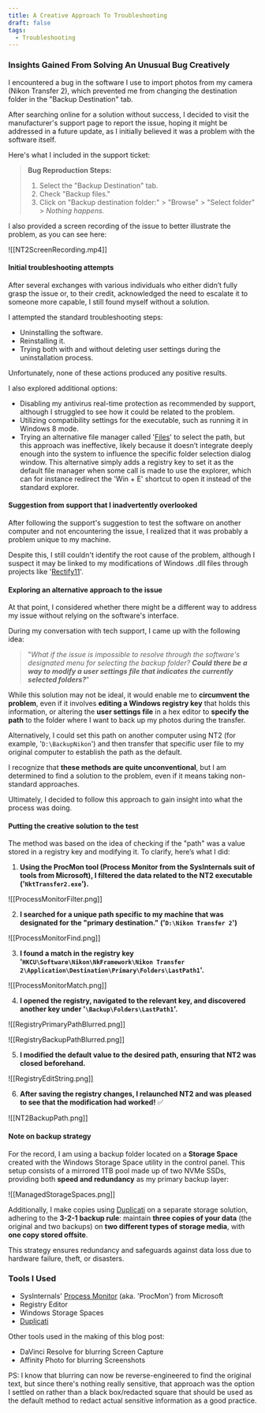 ```yaml
---
title: A Creative Approach To Troubleshooting
draft: false
tags:
  - Troubleshooting
---
```

### Insights Gained From Solving An Unusual Bug Creatively

I encountered a bug in the software I use to import photos from my camera (Nikon Transfer 2), which prevented me from changing the destination folder in the "Backup Destination" tab.

After searching online for a solution without success, I decided to visit the manufacturer's support page to report the issue, hoping it might be addressed in a future update, as I initially believed it was a problem with the software itself.

Here's what I included in the support ticket:

> **Bug Reproduction Steps:**
> 
> 1. Select the "Backup Destination" tab.
> 2. Check "Backup files."
> 3. Click on "Backup destination folder:" > "Browse" > "Select folder" > _Nothing happens._

I also provided a screen recording of the issue to better illustrate the problem, as you can see here:

![[NT2ScreenRecording.mp4]]

#### Initial troubleshooting attempts

After several exchanges with various individuals who either didn’t fully grasp the issue or, to their credit, acknowledged the need to escalate it to someone more capable, I still found myself without a solution.

I attempted the standard troubleshooting steps:

- Uninstalling the software.
- Reinstalling it.
- Trying both with and without deleting user settings during the uninstallation process.

Unfortunately, none of these actions produced any positive results.


I also explored additional options:

- Disabling my antivirus real-time protection as recommended by support, although I struggled to see how it could be related to the problem.
- Utilizing compatibility settings for the executable, such as running it in Windows 8 mode.
- Trying an alternative file manager called '[Files](https://github.com/files-community/Files)' to select the path, but this approach was ineffective, likely because it doesn’t integrate deeply enough into the system to influence the specific folder selection dialog window. This alternative simply adds a registry key to set it as the default file manager when some call is made to use the explorer, which can for instance redirect the 'Win + E' shortcut to open it instead of the standard explorer.


#### Suggestion from support that I inadvertently overlooked 

After following the support's suggestion to test the software on another computer and not encountering the issue, I realized that it was probably a problem unique to my machine.

Despite this, I still couldn't identify the root cause of the problem, although I suspect it may be linked to my modifications of Windows .dll files through projects like '[Rectify11](https://github.com/Rectify11/Installer)'.


#### Exploring an alternative approach to the issue

At that point, I considered whether there might be a different way to address my issue without relying on the software's interface.

During my conversation with tech support, I came up with the following idea: 

> "*What if the issue is impossible to resolve through the software's designated menu for selecting the backup folder? **Could there be a way to modify a user settings file that indicates the currently selected folders?***"

While this solution may not be ideal, it would enable me to **circumvent the problem**, even if it involves **editing a Windows registry key** that holds this information, or altering the **user settings file** in a hex editor to **specify the path** to the folder where I want to back up my photos during the transfer.

Alternatively, I could set this path on another computer using NT2 (for example, '`D:\BackupNikon`') and then transfer that specific user file to my original computer to establish the path as the default.

I recognize that **these methods are quite unconventional**, but I am determined to find a solution to the problem, even if it means taking non-standard approaches.

Ultimately, I decided to follow this approach to gain insight into what the process was doing.

#### Putting the creative solution to the test

The method was based on the idea of checking if the "path" was a value stored in a registry key and modifying it. To clarify, here’s what I did:

1. **Using the ProcMon tool (Process Monitor from the SysInternals suit of tools from Microsoft), I filtered the data related to the NT2 executable ('`NktTransfer2.exe`').**

![[ProcessMonitorFilter.png]]

2. **I searched for a unique path specific to my machine that was designated for the "primary destination." ('`D:\Nikon Transfer 2`')**

![[ProcessMonitorFind.png]]

3. **I found a match in the registry key '`HKCU\Software\Nikon\NkFramework\Nikon Transfer 2\Application\Destination\Primary\Folders\LastPath1`'.**

![[ProcessMonitorMatch.png]]


4. **I opened the registry, navigated to the relevant key, and discovered another key under '`\Backup\Folders\LastPath1`'.**


![[RegistryPrimaryPathBlurred.png]]

![[RegistryBackupPathBlurred.png]]

5. **I modified the default value to the desired path, ensuring that NT2 was closed beforehand.**

![[RegistryEditString.png]]

6. **After saving the registry changes, I relaunched NT2 and was pleased to see that the modification had worked!** ✅

![[NT2BackupPath.png]]

#### Note on backup strategy

For the record, I am using a backup folder located on a **Storage Space** created with the Windows Storage Space utility in the control panel. This setup consists of a mirrored 1TB pool made up of two NVMe SSDs, providing both **speed and redundancy** as my primary backup layer:


![[ManagedStorageSpaces.png]]


Additionally, I make copies using [Duplicati](https://github.com/duplicati/duplicati) on a separate storage solution, adhering to the **3-2-1 backup rule**: maintain **three copies of your data** (the original and two backups) on **two different types of storage media**, with **one copy stored offsite**. 

This strategy ensures redundancy and safeguards against data loss due to hardware failure, theft, or disasters.

### Tools I Used

- SysInternals' [Process Monitor](https://learn.microsoft.com/en-us/sysinternals/downloads/procmon) (aka. 'ProcMon') from Microsoft
- Registry Editor
- Windows Storage Spaces
- [Duplicati](https://github.com/duplicati/duplicati)

Other tools used in the making of this blog post:
- DaVinci Resolve for blurring Screen Capture
- Affinity Photo for blurring Screenshots


PS: I know that blurring can now be reverse-engineered to find the original text, but since there's nothing really sensitive, that approach was the option I settled on rather than a black box/redacted square that should be used as the default method to redact actual sensitive information as a good practice.